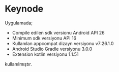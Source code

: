# Keynode

Uygulamada;

* Compile edilen sdk versionu Android API 26
* Minimum sdk versiyonu API 16 
* Kullanılan appcompat dizayn versiyonu v7:26.1.0
* Android Studio Gradle versiyonu 3.0.0
* Extension kotlin versiyonu 1.1.51

kullanılmıştır.
